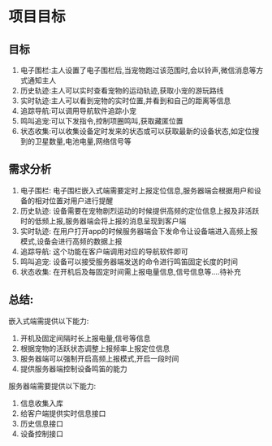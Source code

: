 # 项目目标
## 目标
1. 电子围栏:主人设置了电子围栏后,当宠物跑过该范围时,会以铃声,微信消息等方式通知主人
1. 历史轨迹:主人可以实时查看宠物的运动轨迹,获取小宠的游玩路线
1. 实时轨迹:主人可以看到宠物的实时位置,并看到和自己的距离等信息
1. 追踪导航:可以调用导航软件追踪小宠
1. 鸣叫追宠:可以下发指令,控制项圈鸣叫,获取藏匿位置
1. 状态收集:可以收集设备定时发来的状态或可以获取最新的设备状态,如定位搜到的卫星数量,电池电量,网络信号等
## 需求分析

1. 电子围栏: 电子围栏嵌入式端需要定时上报定位信息,服务器端会根据用户和设备的相对位置对用户进行提醒
1. 历史轨迹: 设备需要在宠物剧烈运动的时候提供高频的定位信息上报及非活跃时的低频上报,服务器端会将上报的消息呈现到客户端
1. 实时轨迹: 在用户打开app的时候服务器端会下发命令让设备端进入高频上报模式,设备会进行高频的数据上报
1. 追踪导航: 这个功能在客户端调用对应的导航软件即可
1. 鸣叫追宠: 设备可以接受服务器端发送的命令进行鸣笛固定长度的时间
1. 状态收集: 在开机后及每固定时间需上报电量信息,信号信息等....待补充
## 总结:
嵌入式端需提供以下能力:

1. 开机及固定间隔时长上报电量,信号等信息
1. 根据宠物的活跃状态调整上报频率上报定位信息
1. 服务器端可以强制开启高频上报模式,开启一段时间
4.  提供服务器端控制设备鸣笛的能力

服务器端需要提供以下能力:

1. 信息收集入库
1. 给客户端提供实时信息接口
1. 历史信息接口
1. 设备控制接口